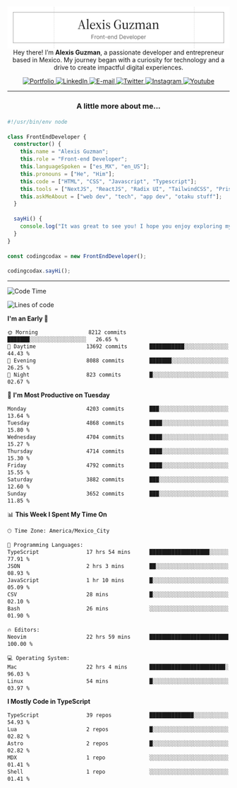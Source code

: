 <img align='right' src="./Banner.png" width="" />
<p align='center'>Hey there! I’m <strong>Alexis Guzman</strong>, a passionate developer and entrepreneur based in Mexico. My journey began with a curiosity for technology and a drive to create impactful digital experiences.</p>

<div align='center'>
  <a href='https://www.codingcodax.dev' target='_blank'>
    <img alt='Portfolio' src='https://img.shields.io/badge/Portfolio-black?logo=vercel&style=flat-square'>
  </a>
  <a href='https://linkedin.com/in/codingcodax' target='_blank'>
    <img alt='LinkedIn' src='https://img.shields.io/badge/LinkedIn-black?logo=LinkedIn&style=flat-square'>
  </a>
  <a href='mailto:hello@codingcodax.com' target='_blank'>
    <img alt='E-mail' src='https://img.shields.io/badge/Email-black?logo=Gmail&style=flat-square'>
  </a>
  <a href='https://x.com/codingcodax' target='_blank'>
    <img alt='Twitter' src='https://img.shields.io/badge/X-black?logo=X&style=flat-square'>
  </a>
  <a href='https://www.instagram.com/codingcodax' target='_blank'>
    <img alt='Instagram' src='https://img.shields.io/badge/Instagram-black?logo=Instagram&style=flat-square'>
  </a>
  <a href='https://www.youtube.com/@codingcodax' target='_blank'>
    <img alt='Youtube' src='https://img.shields.io/badge/YouTube-black?logo=Youtube&style=flat-square'>
  </a>
</div>


---

<h3 align='center'>A little more about me...</h3>

```typescript
#!/usr/bin/env node

class FrontEndDeveloper {
  constructor() {
    this.name = "Alexis Guzman";
    this.role = "Front-end Developer";
    this.languageSpoken = ["es_MX", "en_US"];
    this.pronouns = ["He", "Him"];
    this.code = ["HTML", "CSS", "Javascript", "Typescript"];
    this.tools = ["NextJS", "ReactJS", "Radix UI", "TailwindCSS", "Prisma", "Shadcn UI"];
    this.askMeAbout = ["web dev", "tech", "app dev", "otaku stuff"];
  }

  sayHi() {
    console.log("It was great to see you! I hope you enjoy exploring my work.");
  }
}

const codingcodax = new FrontEndDeveloper();

codingcodax.sayHi();
```

---

<!--START_SECTION:waka-->
![Code Time](http://img.shields.io/badge/Code%20Time-3%2C250%20hrs%2054%20mins-blue)

![Lines of code](https://img.shields.io/badge/From%20Hello%20World%20I%27ve%20Written-8.7%20million%20lines%20of%20code-blue)

**I'm an Early 🐤** 

```text
🌞 Morning                8212 commits        ███████░░░░░░░░░░░░░░░░░░   26.65 % 
🌆 Daytime                13692 commits       ███████████░░░░░░░░░░░░░░   44.43 % 
🌃 Evening                8088 commits        ███████░░░░░░░░░░░░░░░░░░   26.25 % 
🌙 Night                  823 commits         █░░░░░░░░░░░░░░░░░░░░░░░░   02.67 % 
```
📅 **I'm Most Productive on Tuesday** 

```text
Monday                   4203 commits        ███░░░░░░░░░░░░░░░░░░░░░░   13.64 % 
Tuesday                  4868 commits        ████░░░░░░░░░░░░░░░░░░░░░   15.80 % 
Wednesday                4704 commits        ████░░░░░░░░░░░░░░░░░░░░░   15.27 % 
Thursday                 4714 commits        ████░░░░░░░░░░░░░░░░░░░░░   15.30 % 
Friday                   4792 commits        ████░░░░░░░░░░░░░░░░░░░░░   15.55 % 
Saturday                 3882 commits        ███░░░░░░░░░░░░░░░░░░░░░░   12.60 % 
Sunday                   3652 commits        ███░░░░░░░░░░░░░░░░░░░░░░   11.85 % 
```


📊 **This Week I Spent My Time On** 

```text
🕑︎ Time Zone: America/Mexico_City

💬 Programming Languages: 
TypeScript               17 hrs 54 mins      ███████████████████░░░░░░   77.91 % 
JSON                     2 hrs 3 mins        ██░░░░░░░░░░░░░░░░░░░░░░░   08.93 % 
JavaScript               1 hr 10 mins        █░░░░░░░░░░░░░░░░░░░░░░░░   05.09 % 
CSV                      28 mins             █░░░░░░░░░░░░░░░░░░░░░░░░   02.10 % 
Bash                     26 mins             ░░░░░░░░░░░░░░░░░░░░░░░░░   01.90 % 

🔥 Editors: 
Neovim                   22 hrs 59 mins      █████████████████████████   100.00 % 

💻 Operating System: 
Mac                      22 hrs 4 mins       ████████████████████████░   96.03 % 
Linux                    54 mins             █░░░░░░░░░░░░░░░░░░░░░░░░   03.97 % 
```

**I Mostly Code in TypeScript** 

```text
TypeScript               39 repos            ██████████████░░░░░░░░░░░   54.93 % 
Lua                      2 repos             █░░░░░░░░░░░░░░░░░░░░░░░░   02.82 % 
Astro                    2 repos             █░░░░░░░░░░░░░░░░░░░░░░░░   02.82 % 
MDX                      1 repo              ░░░░░░░░░░░░░░░░░░░░░░░░░   01.41 % 
Shell                    1 repo              ░░░░░░░░░░░░░░░░░░░░░░░░░   01.41 % 
```




<!--END_SECTION:waka-->
